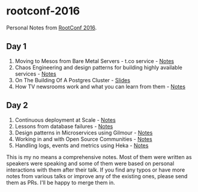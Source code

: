 # rootconf-2016

Personal Notes from [RootConf 2016](https://rootconf.in/2016/).

## Day 1
1. Moving to Mesos from Bare Metal Servers - t.co service - [Notes](https://github.com/ashwanthkumar/rootconf-2016/blob/master/MovingToMesosFromBaremetal.md)
2. Chaos Engineering and design patterns for building highly available services - [Notes](https://github.com/ashwanthkumar/rootconf-2016/blob/master/Keynote-ChaosEngineering.md)
3. On The Building Of A Postgres Cluster - [Slides](https://speakerdeck.com/srihari/on-the-building-of-a-postgres-cluster)
4. How TV newsrooms work and what you can learn from them - [Notes](https://github.com/ashwanthkumar/rootconf-2016/blob/master/HowNewsroomsWork.md)

## Day 2
1. Continuous deployment at Scale - [Notes](https://github.com/ashwanthkumar/rootconf-2016/blob/master/CDAtScaleInEtsy.md)
2. Lessons from database failures - [Notes](https://github.com/ashwanthkumar/rootconf-2016/blob/master/LessonsFromDBFailures.md)
3. Design patterns in Microservices using Gilmour - [Notes](https://github.com/ashwanthkumar/rootconf-2016/blob/master/DesignPatternsInMicroservicesUsingGilmour.md)
4. Working in and with Open Source Communities - [Notes](https://github.com/ashwanthkumar/rootconf-2016/blob/master/WorkingWithOSSCommunities.md)
5. Handling logs, events and metrics using Heka - [Notes](https://github.com/ashwanthkumar/rootconf-2016/blob/master/WorkingWithHeka.md)


This is my no means a comprehensive notes. Most of them were written as speakers were speaking and some of them were based on personal interactions with them after their talk. If you find any typos or have more notes from various talks or improve any of the existing ones, please send them as PRs. I'll be happy to merge them in.
